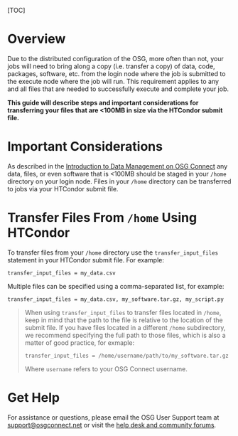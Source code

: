 [title]: - "Transfer Input Files `<`100MB In Size"

[TOC] 

# Overview

Due to the distributed configuration of the OSG, more often than not, 
your jobs will need to bring along a copy (i.e. transfer a copy) of 
data, code, packages, software, etc. from the login node where the job 
is submitted to the execute node where the job will run. This requirement 
applies to any and all files that are needed to successfully execute and 
complete your job.

**This guide will describe steps and important considerations for transferring 
your files that are <100MB in size via the HTCondor submit file.**   

# Important Considerations

As described in the [Introduction to Data Management on OSG Connect](https://support.opensciencegrid.org/support/solutions/articles/12000002985) 
any data, files, or even software that is <100MB should be staged in 
your `/home` directory on your login node. Files in your 
`/home` directory can be transferred to jobs via your HTCondor submit file.

# Transfer Files From `/home` Using HTCondor

To transfer files from your `/home` directory use the `transfer_input_files` 
statement in your HTCondor submit file. For example:

	transfer_input_files = my_data.csv

Multiple files can be specified using a comma-separated list, for example:

	transfer_input_files = my_data.csv, my_software.tar.gz, my_script.py

> When using `transfer_input_files` to transfer files located in `/home`, 
> keep in mind that the path to the file is relative to the location of 
> the submit file. If you have files located in a different `/home` subdirectory, 
> we recommend specifying the full path to those files, which is also a matter 
> of good practice, for exmaple:
> ```
> transfer_input_files = /home/username/path/to/my_software.tar.gz
> ```
> Where `username` refers to your OSG Connect username.

# Get Help

For assistance or questions, please email the OSG User Support team 
at [support@osgconnect.net](mailto:support@osgconnect.net) or visit the 
[help desk and community forums](http://support.opensciencegrid.org).
